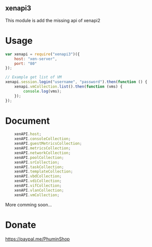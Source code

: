 xenapi3
----
This module is add the missing api of xenapi2


Usage
====
```javascript
var xenapi = require("xenapi3")({
	host: "xen-server",
	port: "80"
});

// Example get list of VM
xenapi.session.login("username", "password").then(function () {
	xenapi.vmCollection.list().then(function (vms) {
		console.log(vms);
	});
});
```

Document
====
```javascript
	xenAPI.host;
	xenAPI.consoleCollection;
	xenAPI.guestMetricsCollection;
	xenAPI.metricsCollection;
	xenAPI.networkCollection;
	xenAPI.poolCollection;
	xenAPI.srCollection;
	xenAPI.taskCollection;
	xenAPI.templateCollection;
	xenAPI.vbdCollection;
	xenAPI.vdiCollection;
	xenAPI.vifCollection;
	xenAPI.vlanCollection;
	xenAPI.vmCollection;

```
More comming soon...

Donate
====
https://paypal.me/PhuminShop